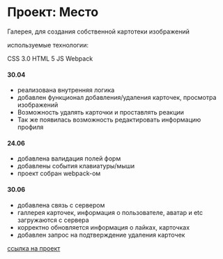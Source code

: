 # Проект: Место

Галерея, для создания собственной картотеки изображений 

используемые технологии:

CSS 3.0
HTML 5
JS
Webpack

#### 30.04
* реализована внутренняя логика
* добавлен функционал добавления/удаления карточек, просмотра изображений
* Возможность удалять карточки и проставлять реакции
* Так же появилась возможность редактировать информацию профиля

#### 24.06
* добавлена валидация полей форм
* добавлены события клавиатуры/мыши
* проект собран webpack-ом

#### 30.06
* добавлена связь с сервером
* галлерея карточек, информация о пользователе, аватар и etc загружаются с сервера
* корректно обновляется информация о лайках, карточках
* добавлен запрос на подтверждение удаления карточек


[ссылка на проект](https://phizick.github.io/mesto-project/)

